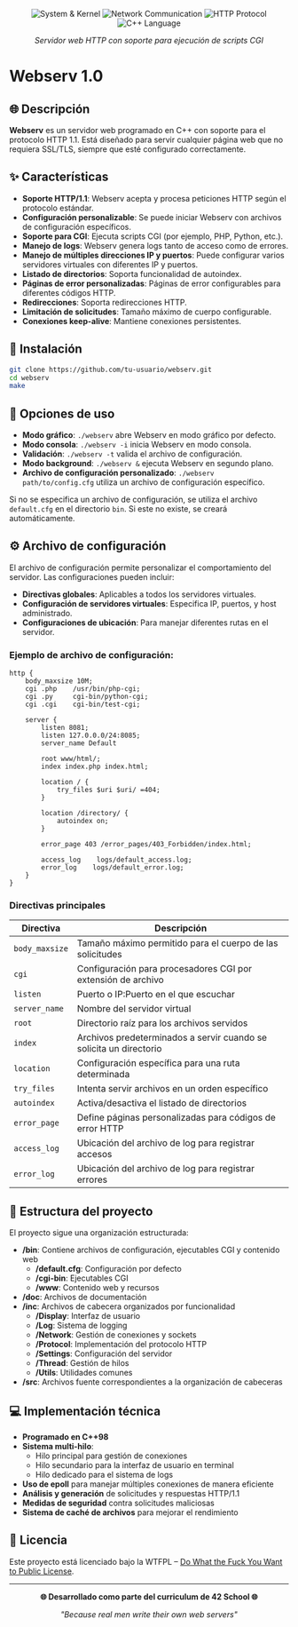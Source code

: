 <div align="center">

![System & Kernel](https://img.shields.io/badge/System-brown?style=for-the-badge)
![Network Communication](https://img.shields.io/badge/Network-Communication-blue?style=for-the-badge)
![HTTP Protocol](https://img.shields.io/badge/Protocol-HTTP-green?style=for-the-badge)
![C++ Language](https://img.shields.io/badge/Language-C++-red?style=for-the-badge)

*Servidor web HTTP con soporte para ejecución de scripts CGI*

</div>

# Webserv 1.0

## 🌐 Descripción
**Webserv** es un servidor web programado en C++ con soporte para el protocolo HTTP 1.1. Está diseñado para servir cualquier página web que no requiera SSL/TLS, siempre que esté configurado correctamente.

## ✨ Características
- **Soporte HTTP/1.1**: Webserv acepta y procesa peticiones HTTP según el protocolo estándar.
- **Configuración personalizable**: Se puede iniciar Webserv con archivos de configuración específicos.
- **Soporte para CGI**: Ejecuta scripts CGI (por ejemplo, PHP, Python, etc.).
- **Manejo de logs**: Webserv genera logs tanto de acceso como de errores.
- **Manejo de múltiples direcciones IP y puertos**: Puede configurar varios servidores virtuales con diferentes IP y puertos.
- **Listado de directorios**: Soporta funcionalidad de autoindex.
- **Páginas de error personalizadas**: Páginas de error configurables para diferentes códigos HTTP.
- **Redirecciones**: Soporta redirecciones HTTP.
- **Limitación de solicitudes**: Tamaño máximo de cuerpo configurable.
- **Conexiones keep-alive**: Mantiene conexiones persistentes.

## 🔧 Instalación

```bash
git clone https://github.com/tu-usuario/webserv.git
cd webserv
make
```

## 🚀 Opciones de uso
- **Modo gráfico**: `./webserv` abre Webserv en modo gráfico por defecto.
- **Modo consola**: `./webserv -i` inicia Webserv en modo consola.
- **Validación**: `./webserv -t` valida el archivo de configuración.
- **Modo background**: `./webserv &` ejecuta Webserv en segundo plano.
- **Archivo de configuración personalizado**: `./webserv path/to/config.cfg` utiliza un archivo de configuración específico.

Si no se especifica un archivo de configuración, se utiliza el archivo `default.cfg` en el directorio `bin`. Si este no existe, se creará automáticamente.

## ⚙️ Archivo de configuración

El archivo de configuración permite personalizar el comportamiento del servidor. Las configuraciones pueden incluir:

- **Directivas globales**: Aplicables a todos los servidores virtuales.
- **Configuración de servidores virtuales**: Especifica IP, puertos, y host administrado.
- **Configuraciones de ubicación**: Para manejar diferentes rutas en el servidor.
  
### Ejemplo de archivo de configuración:

```config
http {
    body_maxsize 10M;
    cgi .php    /usr/bin/php-cgi;
    cgi .py     cgi-bin/python-cgi;
    cgi .cgi    cgi-bin/test-cgi;
    
    server {
        listen 8081;
        listen 127.0.0.0/24:8085;
        server_name Default
        
        root www/html/;
        index index.php index.html;
        
        location / {
            try_files $uri $uri/ =404;
        }
        
        location /directory/ {
            autoindex on;
        }
        
        error_page 403 /error_pages/403_Forbidden/index.html;
        
        access_log    logs/default_access.log;
        error_log    logs/default_error.log;
    }
}
```

### Directivas principales
| Directiva | Descripción |
|-----------|-------------|
| `body_maxsize` | Tamaño máximo permitido para el cuerpo de las solicitudes |
| `cgi` | Configuración para procesadores CGI por extensión de archivo |
| `listen` | Puerto o IP:Puerto en el que escuchar |
| `server_name` | Nombre del servidor virtual |
| `root` | Directorio raíz para los archivos servidos |
| `index` | Archivos predeterminados a servir cuando se solicita un directorio |
| `location` | Configuración específica para una ruta determinada |
| `try_files` | Intenta servir archivos en un orden específico |
| `autoindex` | Activa/desactiva el listado de directorios |
| `error_page` | Define páginas personalizadas para códigos de error HTTP |
| `access_log` | Ubicación del archivo de log para registrar accesos |
| `error_log` | Ubicación del archivo de log para registrar errores |

## 📁 Estructura del proyecto
El proyecto sigue una organización estructurada:

- **/bin**: Contiene archivos de configuración, ejecutables CGI y contenido web
  - **/default.cfg**: Configuración por defecto
  - **/cgi-bin**: Ejecutables CGI
  - **/www**: Contenido web y recursos
- **/doc**: Archivos de documentación
- **/inc**: Archivos de cabecera organizados por funcionalidad
  - **/Display**: Interfaz de usuario
  - **/Log**: Sistema de logging
  - **/Network**: Gestión de conexiones y sockets
  - **/Protocol**: Implementación del protocolo HTTP
  - **/Settings**: Configuración del servidor
  - **/Thread**: Gestión de hilos
  - **/Utils**: Utilidades comunes
- **/src**: Archivos fuente correspondientes a la organización de cabeceras

## 💻 Implementación técnica
- **Programado en C++98**
- **Sistema multi-hilo**:
  - Hilo principal para gestión de conexiones
  - Hilo secundario para la interfaz de usuario en terminal
  - Hilo dedicado para el sistema de logs
- **Uso de epoll** para manejar múltiples conexiones de manera eficiente
- **Análisis y generación** de solicitudes y respuestas HTTP/1.1
- **Medidas de seguridad** contra solicitudes maliciosas
- **Sistema de caché de archivos** para mejorar el rendimiento

## 📄 Licencia

Este proyecto está licenciado bajo la WTFPL – [Do What the Fuck You Want to Public License](http://www.wtfpl.net/about/).

---

<div align="center">

**🌐 Desarrollado como parte del curriculum de 42 School 🌐**

*"Because real men write their own web servers"*

</div>

